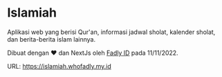 # Islamiah

Aplikasi web yang berisi Qur'an, informasi jadwal sholat, kalender sholat, dan berita-berita islam lainnya.

Dibuat dengan ❤ dan NextJs oleh [Fadly ID](https://instagram.com/iamfadlyid_) pada 11/11/2022.

URL: <https://islamiah.whofadly.my.id>
